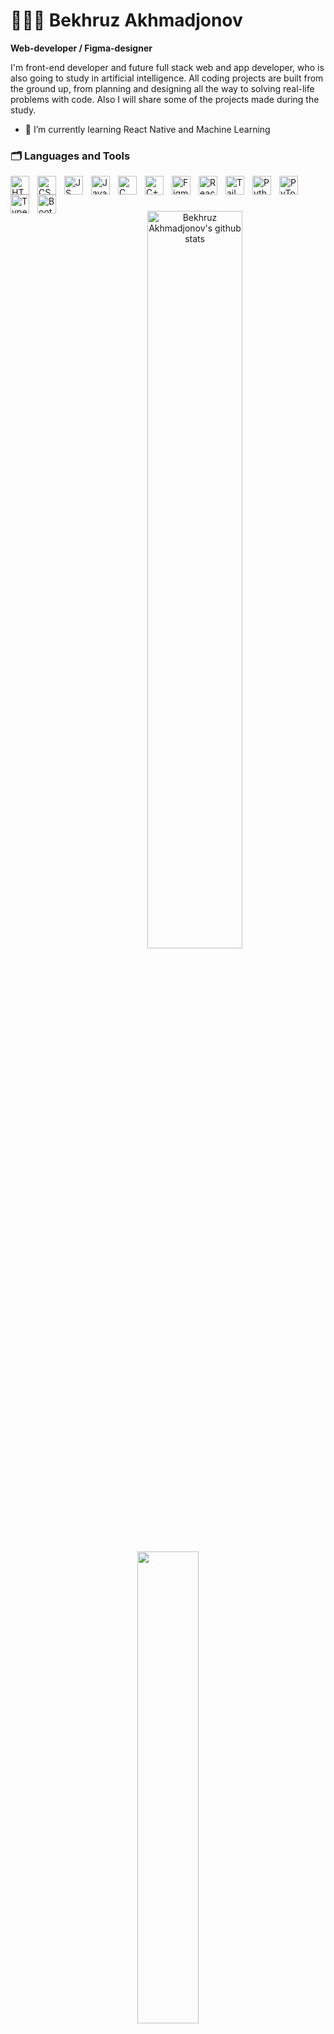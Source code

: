 <!-- # Hi 👋, I am Bekhruz -->
# 👨🏻‍💻 Bekhruz Akhmadjonov
**Web-developer / Figma-designer**
<!-- [![Typing SVG](https://readme-typing-svg.demolab.com?font=Roboto+Mono&weight=700&size=24&duration=4000&pause=200&color=808080&width=435&lines=Hi+👋+I+am+Bekhruz;Student+of+Murdoch+University+Dubai;Web+Developer;Future+Software+Engineer;)](https://git.io/typing-svg) -->

I'm front-end developer and future full stack web and app developer, who is also going to study in artificial intelligence. All coding projects are built from the ground up, from planning and designing all the way to solving real-life problems with code. Also I will share some of the projects made during the study. 

- 🔭 I’m currently learning React Native and Machine Learning

### 🗂️ Languages and Tools
<img align="left" alt="HTML" width="30px" style="padding-right:10px;" src="https://cdn.jsdelivr.net/gh/devicons/devicon/icons/html5/html5-plain.svg" />
<img align="left" alt="CSS" width="30px" style="padding-right:10px;" src="https://cdn.jsdelivr.net/gh/devicons/devicon/icons/css3/css3-plain.svg" />
<img align="left" alt="JS" width="30px" style="padding-right:10px;" src="https://cdn.jsdelivr.net/gh/devicons/devicon@latest/icons/javascript/javascript-original.svg" />
<img align="left" alt="Java" width="30px" style="padding-right:10px;" src="https://cdn.jsdelivr.net/gh/devicons/devicon/icons/java/java-original.svg" />
<img align="left" alt="C" width="30px" style="padding-right:10px;" src="https://cdn.jsdelivr.net/gh/devicons/devicon/icons/c/c-original.svg" />
<img align="left" alt="C++" width="30px" style="padding-right:10px;" src="https://cdn.jsdelivr.net/gh/devicons/devicon@latest/icons/cplusplus/cplusplus-original.svg" />
<img align="left" alt="Figma" width="30px" style="padding-right:10px;" src="https://cdn.jsdelivr.net/gh/devicons/devicon/icons/figma/figma-original.svg" />
<img align="left" alt="React" width="30px" style="padding-right:10px;" src="https://cdn.jsdelivr.net/gh/devicons/devicon@latest/icons/react/react-original.svg" />
<img align="left" alt="Tailwind" width="30px" style="padding-right:10px;" src="https://cdn.jsdelivr.net/gh/devicons/devicon@latest/icons/tailwindcss/tailwindcss-original.svg" />
<img align="left" alt="Python" width="30px" style="padding-right:10px;" src="https://cdn.jsdelivr.net/gh/devicons/devicon@latest/icons/python/python-original.svg" />
<img align="left" alt="PyTorch" width="30px" style="padding-right:10px;" src="https://cdn.jsdelivr.net/gh/devicons/devicon@latest/icons/pytorch/pytorch-original.svg" />
<img align="left" alt="Typescript" width="30px" style="padding-right:10px;" src="https://cdn.jsdelivr.net/gh/devicons/devicon@latest/icons/typescript/typescript-original.svg" />
<img align="left" alt="Bootstrap" width="30px" style="padding-right:10px;" src="https://cdn.jsdelivr.net/gh/devicons/devicon@latest/icons/bootstrap/bootstrap-original-wordmark.svg" />


<br/>

#

<!-- [<img src='https://cdn.jsdelivr.net/npm/simple-icons@3.0.1/icons/github.svg' alt='github' height='40'>](https://github.com/Bekhruzakhmadjanov)  [<img src='https://cdn.jsdelivr.net/npm/simple-icons@3.0.1/icons/instagram.svg' alt='instagram' height='40'>](https://www.instagram.com/__axmadjanov_b_/)  [<img src='https://cdn.jsdelivr.net/npm/simple-icons@3.0.1/icons/stackoverflow.svg' alt='stackoverflow' height='40'>](https://stackoverflow.com/users/14751482)   -->

<!-- <a href='https://archiveprogram.github.com/'><img src='https://raw.githubusercontent.com/acervenky/animated-github-badges/master/assets/acbadge.gif' width='40' height='40'></a> <a href='https://docs.github.com/en/developers'><img src='https://raw.githubusercontent.com/acervenky/animated-github-badges/master/assets/devbadge.gif' width='40' height='40'></a> <a href='https://docs.github.com/en/github/supporting-the-open-source-community-with-github-sponsors'><img src='https://raw.githubusercontent.com/acervenky/animated-github-badges/master/assets/sponsorbadge.gif' width='35' height='35'></a>  -->


<div align="center">  
  <img width="55%" height="auto" src="https://github-readme-stats.vercel.app/api?username=Bekhruzakhmadjanov&show_icons=true&count_private=true&hide_border=true&title_color=39FF14&text_color=c9d1d9&bg_color=0d1117" alt="Bekhruz Akhmadjonov's github stats" />
  <img width="44%" height="auto" src="https://github-readme-stats.vercel.app/api/top-langs/?username=Bekhruzakhmadjanov&layout=compact&hide_border=true&title_color=39FF14&text_color=ffffff&bg_color=0d1117" />
</div>

<div align="center"><img height="auto" width="100%" src="https://github-readme-streak-stats.herokuapp.com/?user=Bekhruzakhmadjanov&theme=black-ice&hide_border=true&stroke=0000&background=0D1117&ring=39FF14&fire=39FF14&currStreakLabel=ffffff" alt="Bekhruz Akhmadjonov" /></div>

<!-- [![Top Langs](https://github-readme-stats.vercel.app/api/top-langs/?username=Bekhruzakhmadjanov)](https://github.com/anuraghazra/github-readme-stats)

![GitHub Activity Graph](https://activity-graph.herokuapp.com/graph?username=Bekhruzakhmadjanov)  
 
![GitHub streak stats](https://github-readme-streak-stats.herokuapp.com/?user=Bekhruzakhmadjanov)  -->


### Follow Me
[![GitHub](https://img.shields.io/badge/GitHub-black?style=for-the-badge&logo=github&logoColor=ffffff)](https://github.com/Bekhruzakhmadjanov)
[![Instagram](https://img.shields.io/badge/Instagram-black?style=for-the-badge&logo=instagram&logoColor=6041b2)](https://www.instagram.com/_a_beh_/)
[![LinkedIn](https://img.shields.io/badge/LinkedIn-black?style=for-the-badge&logo=linkedin&logoColor=0a66c2)](https://www.linkedin.com/in/bekhruz-akhmadjonov-152096233/)
[![StackOverFlow](https://img.shields.io/badge/stackoverflow-black?style=for-the-badge&logo=stackoverflow&logoColor=f48024)](https://stackoverflow.com/users/14751482/behruz0801)
[![Sololearn](https://img.shields.io/badge/Sololearn-black?style=for-the-badge&logo=sololearn&logoColor=0a66c2)](https://www.sololearn.com/profile/12090595)
